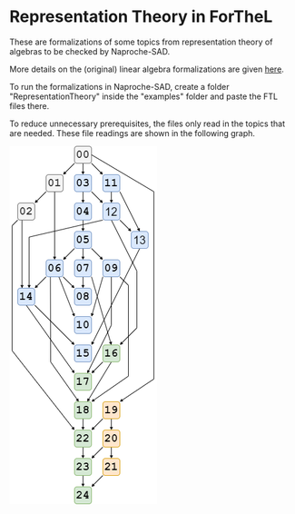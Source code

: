 # Representation Theory in ForTheL
These are formalizations of some topics from representation theory of algebras to be checked by Naproche-SAD.

More details on the (original) linear algebra formalizations are given [here](../linear_algebra_ftl).

To run the formalizations in Naproche-SAD, create a folder "RepresentationTheory" inside the "examples" folder and paste the FTL files there.

To reduce unnecessary prerequisites, the files only read in the topics that are needed.
These file readings are shown in the following graph.

![](misc/library_structure.png)

